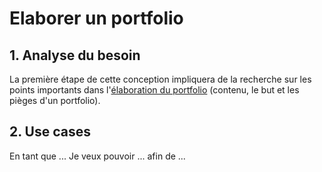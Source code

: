 # Elaborer un portfolio

## 1. Analyse du besoin

La première étape de cette conception impliquera de la recherche sur les points importants dans l'[élaboration du portfolio](DOCS/porfolio-draft.md) (contenu, le but et les pièges d'un portfolio). 

## 2. Use cases 

En tant que ... Je veux pouvoir ... afin de ... 